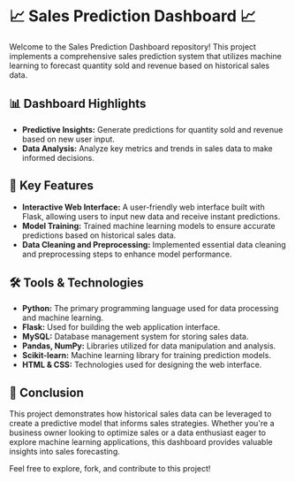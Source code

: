 
# 📈 Sales Prediction Dashboard 📈

Welcome to the Sales Prediction Dashboard repository! This project implements a comprehensive sales prediction system that utilizes machine learning to forecast quantity sold and revenue based on historical sales data.

## 📊 Dashboard Highlights
- **Predictive Insights:** Generate predictions for quantity sold and revenue based on new user input.
- **Data Analysis:** Analyze key metrics and trends in sales data to make informed decisions.

## 🚀 Key Features
- **Interactive Web Interface:** A user-friendly web interface built with Flask, allowing users to input new data and receive instant predictions.
- **Model Training:** Trained machine learning models to ensure accurate predictions based on historical sales data.
- **Data Cleaning and Preprocessing:** Implemented essential data cleaning and preprocessing steps to enhance model performance.

## 🛠️ Tools & Technologies
- **Python:** The primary programming language used for data processing and machine learning.
- **Flask:** Used for building the web application interface.
- **MySQL:** Database management system for storing sales data.
- **Pandas, NumPy:** Libraries utilized for data manipulation and analysis.
- **Scikit-learn:** Machine learning library for training prediction models.
- **HTML & CSS:** Technologies used for designing the web interface.

## 🎯 Conclusion
This project demonstrates how historical sales data can be leveraged to create a predictive model that informs sales strategies. Whether you're a business owner looking to optimize sales or a data enthusiast eager to explore machine learning applications, this dashboard provides valuable insights into sales forecasting.

Feel free to explore, fork, and contribute to this project!
